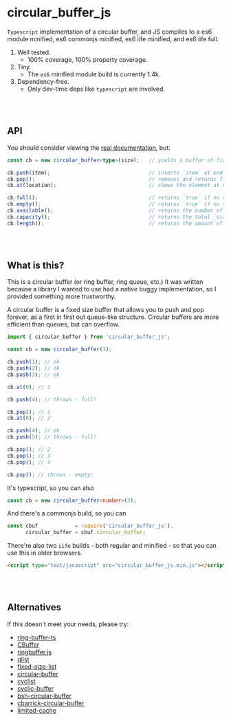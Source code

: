 # circular_buffer_js

`Typescript` implementation of a circular buffer, and JS compiles to a es6
module minified, es6 commonjs minified, es6 iife minified, and es6 iife full.

1. Well tested.
    * 100% coverage, 100% property coverage.
1. Tiny.
    * The `es6` minified module build is currently 1.4k.
1. Dependency-free.
    * Only dev-time deps like `typescript` are involved.





<br/><br/>

## API

You should consider viewing the [real documentation](#todo), but:

```typescript
const cb = new circular_buffer<type>(size);   // yields a buffer of fixed size `size`

cb.push(item);                                // inserts `item` at end of `cb`, then returns `item`
cb.pop();                                     // removes and returns first element
cb.at(location);                              // shows the element at 0-indexed offset `location`

cb.full();                                    // returns `true` if no space left, `false` otherwise
cb.empty();                                   // returns `true` if no space used, `false` otherwise
cb.available();                               // returns the number of spaces remaining currently
cb.capacity();                                // returns the total `size` allocated
cb.length();                                  // returns the amount of space currently used
```





<br/><br/>

## What is this?

This is a circular buffer (or ring buffer, ring queue, etc.)  It was written because a library I wanted
to use had a native buggy implementation, so I provided something more trustworthy.

A circular buffer is a fixed size buffer that allows you to push and pop forever, as a first in first
out queue-like structure.  Circular buffers are more efficient than queues, but can overflow.

```javascript
import { circular_buffer } from 'circular_buffer_js';

const cb = new circular_buffer(3);

cb.push(1); // ok
cb.push(2); // ok
cb.push(3); // ok

cb.at(0); // 1

cb.push(4); // throws - full!

cb.pop(); // 1
cb.at(0); // 2

cb.push(4); // ok
cb.push(5); // throws - full!

cb.pop(); // 2
cb.pop(); // 3
cb.pop(); // 4

cb.pop(); // throws - empty!
```

It's typescript, so you can also

```typescript
const cb = new circular_buffer<number>(3);
```

And there's a commonjs build, so you can

```javascript
const cbuf            = require('circular_buffer_js'),
      circular_buffer = cbuf.circular_buffer;
```

There're also two `iife` builds - both regular and minified - so that you can use this in older browsers.

```html
<script type="text/javascript" src="circular_buffer_js.min.js"></script>
```



<br/><br/>

## Alternatives

If this doesn't meet your needs, please try:

* [ring-buffer-ts](https://www.npmjs.com/package/ring-buffer-ts)
* [CBuffer](https://www.npmjs.com/package/CBuffer)
* [ringbuffer.js](https://www.npmjs.com/package/ringbufferjs)
* [qlist](https://www.npmjs.com/package/qlist)
* [fixed-size-list](https://www.npmjs.com/package/fixed-size-list)
* [circular-buffer](https://www.npmjs.com/package/circular-buffer)
* [cyclist](https://www.npmjs.com/package/cyclist)
* [cyclic-buffer](https://www.npmjs.com/package/cyclic-buffer)
* [bsh-circular-buffer](https://www.npmjs.com/package/bsh-circular-buffer)
* [cbarrick-circular-buffer](https://www.npmjs.com/package/cbarrick-circular-buffer)
* [limited-cache](https://www.npmjs.com/package/limited-cache)
